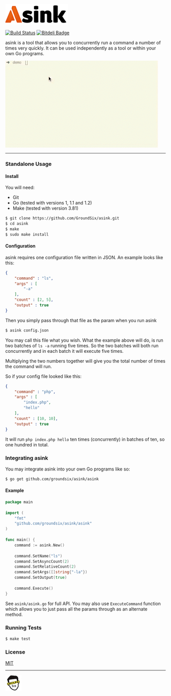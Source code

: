 ![asink](https://raw.githubusercontent.com/GroundSix/asink/master/images/asink.png)

[![Build Status](https://travis-ci.org/GroundSix/asink.svg?branch=master)](https://travis-ci.org/GroundSix/asink)
[![Bitdeli Badge](https://d2weczhvl823v0.cloudfront.net/GroundSix/asink/trend.png)](https://bitdeli.com/free "Bitdeli Badge")

asink is a tool that allows you to concurrently
run a command a number of times very quickly. It
can be used independently as a tool or within
your own Go programs.

![example](https://raw.githubusercontent.com/GroundSix/asink/master/images/screenshots/example.gif)

* * *

### Standalone Usage

#### Install

You will need:

  - Git
  - Go (tested with versions 1, 1.1 and 1.2)
  - Make (tested with version 3.81)

```bash
$ git clone https://github.com/GroundSix/asink.git
$ cd asink
$ make
$ sudo make install
```

#### Configuration

asink requires one configuration file written in JSON. An example
looks like this:

```json
{
    "command" : "ls",
    "args" : [
        "-a"
    ],
    "count" : [2, 5],
    "output" : true
}
```

Then you simply pass through that file as the param when you run asink

```bash
$ asink config.json
```

You may call this file what you wish. What the example above will do,
is run two batches of `ls -a` running five times. So the two batches will
both run concurrently and in each batch it will execute five times.

Multiplying the two numbers together will give you the total number of
times the command will run.

So if your config file looked like this:

```json
{
    "command" : "php",
    "args" : [
        "index.php",
        "hello"
    ],
    "count" : [10, 10],
    "output" : true
}
```

It will run `php index.php hello` ten times (concurrently) in batches of ten, so one hundred
in total.

### Integrating asink

You may integrate asink into your own Go programs like so:

```bash
$ go get github.com/groundsix/asink/asink
```

#### Example

```go
package main

import (
    "fmt"
    "github.com/groundsix/asink/asink"
)

func main() {
    command := asink.New()

    command.SetName("ls")
    command.SetAsyncCount(2)
    command.SetRelativeCount(2)
    command.SetArgs([]string{"-la"})
    command.SetOutput(true)

    command.Execute()
}
```

See `asink/asink.go` for full API. You may also use `ExecuteCommand`
function which allows you to just pass all the params through as
an alternate method.

### Running Tests

```bash
$ make test
```

### License

[MIT](https://github.com/GroundSix/asink/blob/master/LICENSE)

* * *

![Ground Six](https://raw.githubusercontent.com/GroundSix/asink/master/images/groundsix.jpg)